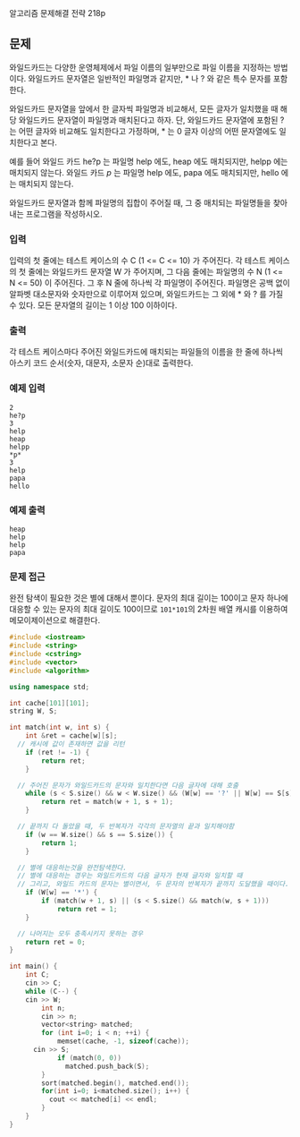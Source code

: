알고리즘 문제해결 전략 218p

## 문제

와일드카드는 다양한 운영체제에서 파일 이름의 일부만으로 파일 이름을 지정하는 방법이다. 와일드카드 문자열은 일반적인 파일명과 같지만, * 나 ? 와 같은 특수 문자를 포함한다.

와일드카드 문자열을 앞에서 한 글자씩 파일명과 비교해서, 모든 글자가 일치했을 때 해당 와일드카드 문자열이 파일명과 매치된다고 하자. 단, 와일드카드 문자열에 포함된 ? 는 어떤 글자와 비교해도 일치한다고 가정하며, * 는 0 글자 이상의 어떤 문자열에도 일치한다고 본다.

예를 들어 와일드 카드 he?p 는 파일명 help 에도, heap 에도 매치되지만, helpp 에는 매치되지 않는다. 와일드 카드 *p* 는 파일명 help 에도, papa 에도 매치되지만, hello 에는 매치되지 않는다.

와일드카드 문자열과 함께 파일명의 집합이 주어질 때, 그 중 매치되는 파일명들을 찾아내는 프로그램을 작성하시오.

### 입력

입력의 첫 줄에는 테스트 케이스의 수 C (1 <= C <= 10) 가 주어진다. 각 테스트 케이스의 첫 줄에는 와일드카드 문자열 W 가 주어지며, 그 다음 줄에는 파일명의 수 N (1 <= N <= 50) 이 주어진다. 그 후 N 줄에 하나씩 각 파일명이 주어진다. 파일명은 공백 없이 알파벳 대소문자와 숫자만으로 이루어져 있으며, 와일드카드는 그 외에 * 와 ? 를 가질 수 있다. 모든 문자열의 길이는 1 이상 100 이하이다.

### 출력

각 테스트 케이스마다 주어진 와일드카드에 매치되는 파일들의 이름을 한 줄에 하나씩 아스키 코드 순서(숫자, 대문자, 소문자 순)대로 출력한다.

### 예제 입력
```
2
he?p
3
help
heap
helpp
*p*
3
help
papa
hello
```
### 예제 출력
```
heap
help
help
papa
```

### 문제 접근
완전 탐색이 필요한 것은 별에 대해서 뿐이다.
문자의 최대 길이는 100이고 문자 하나에 대응할 수 있는 문자의 최대 길이도 100이므로 `101*101`의 2차원 배열 캐시를 이용하여 메모이제이션으로 해결한다.

```cpp
#include <iostream>
#include <string>
#include <cstring>
#include <vector>
#include <algorithm>

using namespace std;

int cache[101][101];
string W, S;

int match(int w, int s) {
	int &ret = cache[w][s];
  // 캐시에 값이 존재하면 값을 리턴
	if (ret != -1) {
		return ret;
	}

  // 주어진 문자가 와일드카드의 문자와 일치한다면 다음 글자에 대해 호출
	while (s < S.size() && w < W.size() && (W[w] == '?' || W[w] == S[s])) {
		return ret = match(w + 1, s + 1);
	}

  // 끝까지 다 돌았을 때, 두 반복자가 각각의 문자열의 끝과 일치해야함
	if (w == W.size() && s == S.size()) {
		return 1;
	}

  // 별에 대응하는것을 완전탐색한다.
  // 별에 대응하는 경우는 와일드카드의 다음 글자가 현재 글자와 일치할 때
  // 그리고, 와일드 카드의 문자는 별이면서, 두 문자의 반복자가 끝까지 도달했을 때이다. 
	if (W[w] == '*') {
		if (match(w + 1, s) || (s < S.size() && match(w, s + 1)))
			return ret = 1;
	}

  // 나머지는 모두 충족시키지 못하는 경우
	return ret = 0;
}

int main() {
	int C;
	cin >> C;
	while (C--) {
    cin >> W;
		int n;
		cin >> n;
		vector<string> matched;
		for (int i=0; i < n; ++i) {
			memset(cache, -1, sizeof(cache));
      cin >> S;
			if (match(0, 0))
			  matched.push_back(S);
		}
		sort(matched.begin(), matched.end());
		for(int i=0; i<matched.size(); i++) {
		  cout << matched[i] << endl;
		}
	}
}
```